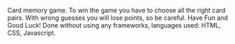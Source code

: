 Card memory game. To win the game you have to choose all the right card pairs. With wrong guesses you will lose points, so be careful. Have Fun and Good Luck!
Done without using any frameworks, languages used: HTML, CSS, Javascript.
